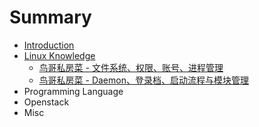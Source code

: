 # Summary

* [Introduction](README.md)
* [Linux Knowledge](linux_knowledge.md)
   * [鸟哥私房菜 - 文件系统、权限、账号、进程管理](Linux/VBird_First.md)
   * [鸟哥私房菜 - Daemon、登录档、启动流程与模块管理](Linux/VBird_Second)
* Programming Language
* Openstack
* Misc

